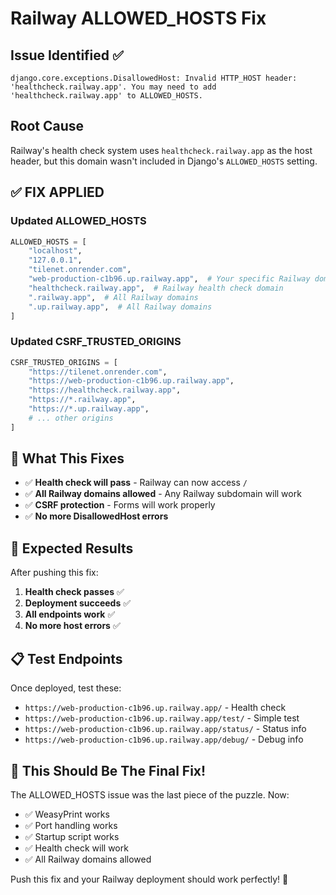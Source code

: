 # Railway ALLOWED_HOSTS Fix

## Issue Identified ✅
```
django.core.exceptions.DisallowedHost: Invalid HTTP_HOST header: 'healthcheck.railway.app'. You may need to add 'healthcheck.railway.app' to ALLOWED_HOSTS.
```

## Root Cause
Railway's health check system uses `healthcheck.railway.app` as the host header, but this domain wasn't included in Django's `ALLOWED_HOSTS` setting.

## ✅ **FIX APPLIED**

### Updated ALLOWED_HOSTS
```python
ALLOWED_HOSTS = [
    "localhost",
    "127.0.0.1",
    "tilenet.onrender.com",
    "web-production-c1b96.up.railway.app",  # Your specific Railway domain
    "healthcheck.railway.app",  # Railway health check domain
    ".railway.app",  # All Railway domains
    ".up.railway.app",  # All Railway domains
]
```

### Updated CSRF_TRUSTED_ORIGINS
```python
CSRF_TRUSTED_ORIGINS = [
    "https://tilenet.onrender.com",
    "https://web-production-c1b96.up.railway.app",
    "https://healthcheck.railway.app",
    "https://*.railway.app",
    "https://*.up.railway.app",
    # ... other origins
]
```

## 🎯 **What This Fixes**

- ✅ **Health check will pass** - Railway can now access `/`
- ✅ **All Railway domains allowed** - Any Railway subdomain will work
- ✅ **CSRF protection** - Forms will work properly
- ✅ **No more DisallowedHost errors**

## 🚀 **Expected Results**

After pushing this fix:
1. **Health check passes** ✅
2. **Deployment succeeds** ✅
3. **All endpoints work** ✅
4. **No more host errors** ✅

## 📋 **Test Endpoints**

Once deployed, test these:
- `https://web-production-c1b96.up.railway.app/` - Health check
- `https://web-production-c1b96.up.railway.app/test/` - Simple test
- `https://web-production-c1b96.up.railway.app/status/` - Status info
- `https://web-production-c1b96.up.railway.app/debug/` - Debug info

## 🎉 **This Should Be The Final Fix!**

The ALLOWED_HOSTS issue was the last piece of the puzzle. Now:
- ✅ WeasyPrint works
- ✅ Port handling works
- ✅ Startup script works
- ✅ Health check will work
- ✅ All Railway domains allowed

Push this fix and your Railway deployment should work perfectly! 🚀

